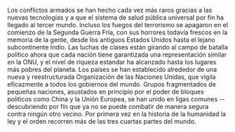 Los conflictos armados se han hecho cada vez más raros gracias a las
nuevas tecnologías y a que el sistema de salud pública universal por fin
ha llegado al tercer mundo. Incluso los fuegos del terrorismo se
apagaron en el comienzo de la Segunda Guerra Fría, con sus horrores
todavía frescos en la memoria de la gente, desde los antiguos Estados
Unidos hasta el lejano subcontinente Indio. Las luchas de clases están
girando al campo de batalla político ahora que cada nación tiene
garantizada una representación similar en la ONU, y el nivel de riqueza
estandar ha alcanzado hasta los lugares más pobres del planeta. Los
países se han establecido alrededor de una nueva y reestructurada
Organización de las Naciones Unidas, que vigila eficazmente a todos los
gobiernos del mundo. Grupos fragmentados de pequeñas naciones, asustados
en principio por el poder de bloques políticos como China y la Unión
Europea, se han unido en ligas comunes -- descubriendo por fín que ya no
se puede combatir de manera segura contra ningún otro vecino. Por
primera vez en la historia de la humanidad la ley y el orden recorren
más de las tres cuartas partes del mundo.